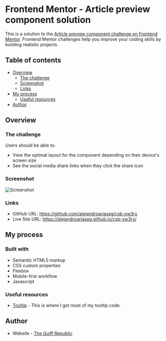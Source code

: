 # Frontend Mentor - Article preview component solution

This is a solution to the [Article preview component challenge on Frontend Mentor](https://www.frontendmentor.io/challenges/article-preview-component-dYBN_pYFT). Frontend Mentor challenges help you improve your coding skills by building realistic projects.

## Table of contents

- [Overview](#overview)
  - [The challenge](#the-challenge)
  - [Screenshot](#screenshot)
  - [Links](#links)
- [My process](#my-process)
  - [Useful resources](#useful-resources)
- [Author](#author)

## Overview

### The challenge

Users should be able to:

- View the optimal layout for the component depending on their device's screen size
- See the social media share links when they click the share icon

### Screenshot

![Screenshot](https://github.com/alejandroariasag/csb-xw3rx/blob/gh-pages/images/mobile.jpeg?raw=true)

### Links

- GitHub URL: https://github.com/alejandroariasag/csb-xw3rx
- Live Site URL: https://alejandroariasag.github.io/csb-xw3rx/

## My process

### Built with

- Semantic HTML5 markup
- CSS custom properties
- Flexbox
- Mobile-first workflow
- Javascript

### Useful resources

- [Tooltip](https://www.w3schools.com/css/css_tooltip.asp) - This is where I got most of my tooltip code.

## Author

- Website - [The Quiff Republic](https://www.thequiffrepublic.com)
